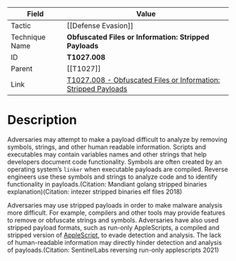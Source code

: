 
|Field|Value|
|---|---|
|Tactic|[[Defense Evasion]]|
|Technique Name|**Obfuscated Files or Information: Stripped Payloads**|
|ID|**T1027.008**|
|Parent|[[T1027]]|
|Link|[T1027.008 - Obfuscated Files or Information: Stripped Payloads](https://attack.mitre.org/techniques/T1027/008)|

# Description

Adversaries may attempt to make a payload difficult to analyze by removing symbols, strings, and other human readable information. Scripts and executables may contain variables names and other strings that help developers document code functionality. Symbols are often created by an operating system’s `linker` when executable payloads are compiled. Reverse engineers use these symbols and strings to analyze code and to identify functionality in payloads.(Citation: Mandiant golang stripped binaries explanation)(Citation: intezer stripped binaries elf files 2018)

Adversaries may use stripped payloads in order to make malware analysis more difficult. For example, compilers and other tools may provide features to remove or obfuscate strings and symbols. Adversaries have also used stripped payload formats, such as run-only AppleScripts, a compiled and stripped version of [AppleScript](https://attack.mitre.org/techniques/T1059/002), to evade detection and analysis. The lack of human-readable information may directly hinder detection and analysis of payloads.(Citation: SentinelLabs reversing run-only applescripts 2021)